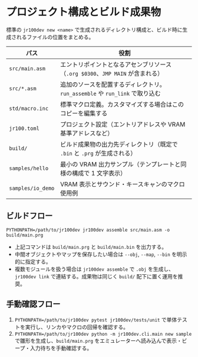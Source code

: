 # プロジェクト構成とビルド成果物

標準の `jr100dev new <name>` で生成されるディレクトリ構成と、ビルド時に生成されるファイルの位置をまとめる。

| パス | 役割 |
| --- | --- |
| `src/main.asm` | エントリポイントとなるアセンブリソース（`.org $0300`、`JMP MAIN` が含まれる） |
| `src/*.asm` | 追加のソースを配置するディレクトリ。`run_assemble` や `run_link` で取り込む |
| `std/macro.inc` | 標準マクロ定義。カスタマイズする場合はこのコピーを編集する |
| `jr100.toml` | プロジェクト設定（エントリアドレスや VRAM 基準アドレスなど） |
| `build/` | ビルド成果物の出力先ディレクトリ（既定で `.bin` と `.prg` が生成される） |
| `samples/hello` | 最小の VRAM 出力サンプル（テンプレートと同様の構成で 1 文字表示） |
| `samples/io_demo` | VRAM 表示とサウンド・キースキャンのマクロ使用例 |

## ビルドフロー

```
PYTHONPATH=/path/to/jr100dev jr100dev assemble src/main.asm -o build/main.prg
```

- 上記コマンドは `build/main.prg` と `build/main.bin` を出力する。
- 中間オブジェクトやマップを保存したい場合は `--obj`, `--map`, `--bin` を明示的に指定する。
- 複数モジュールを扱う場合は `jr100dev assemble` で `.obj` を生成し、`jr100dev link` で連結する。成果物は同じく `build/` 配下に置く運用を推奨。

## 手動確認フロー

1. `PYTHONPATH=/path/to/jr100dev pytest jr100dev/tests/unit` で単体テストを実行し、リンカやマクロの回帰を確認する。
2. `PYTHONPATH=/path/to/jr100dev python -m jr100dev.cli.main new sample` で雛形を生成し、`build/main.prg` をエミュレーターへ読み込んで表示・ビープ・入力待ちを手動確認する。
